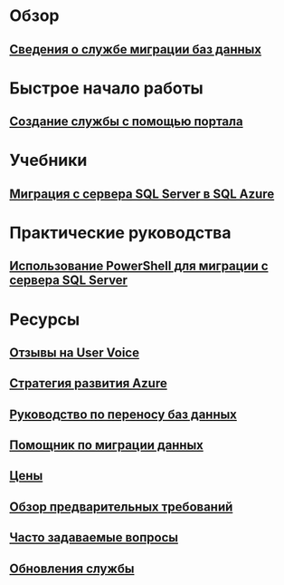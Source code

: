 # Обзор
## [Сведения о службе миграции баз данных](dms-overview.md)

# Быстрое начало работы
## [Создание службы с помощью портала](quickstart-create-data-migration-service-portal.md)

# Учебники
## [Миграция с сервера SQL Server в SQL Azure](tutorial-sql-server-to-azure-sql.md)

# Практические руководства
## [Использование PowerShell для миграции с сервера SQL Server](howto-sql-server-to-azure-sql-powershell.md)

# Ресурсы
## [Отзывы на User Voice](https://feedback.azure.com/forums/906100-azure-database-migration-service)
## [Стратегия развития Azure](https://azure.microsoft.com/en-us/roadmap/)
## [Руководство по переносу баз данных](https://aka.ms/datamigration)
## [Помощник по миграции данных](https://aka.ms/dma)
## [Цены](https://aka.ms/dms-pricing)
## [Обзор предварительных требований](pre-reqs.md)
## [Часто задаваемые вопросы](faq.md)
## [Обновления службы](https://azure.microsoft.com/en-us/updates/?product=database-migration)

